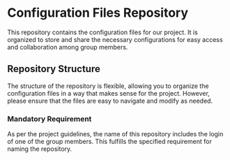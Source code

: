 # Configuration Files Repository

This repository contains the configuration files for our project. It is organized to store and share the necessary configurations for easy access and collaboration among group members.

## Repository Structure

The structure of the repository is flexible, allowing you to organize the configuration files in a way that makes sense for the project. However, please ensure that the files are easy to navigate and modify as needed.

### Mandatory Requirement

As per the project guidelines, the name of this repository includes the login of one of the group members. This fulfills the specified requirement for naming the repository.
